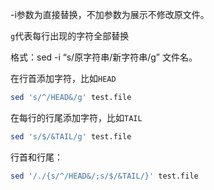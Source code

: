 -i参数为直接替换，不加参数为展示不修改原文件。

`g`代表每行出现的字符全部替换

格式：sed -i “s/原字符串/新字符串/g” 文件名。

在行首添加字符，比如`HEAD`

```bash
sed 's/^/HEAD&/g' test.file
```

在每行的行尾添加字符，比如`TAIL`

```bash
sed 's/$/&TAIL/g' test.file
```

行首和行尾：

```bash
sed '/./{s/^/HEAD&/;s/$/&TAIL/}' test.file
```

